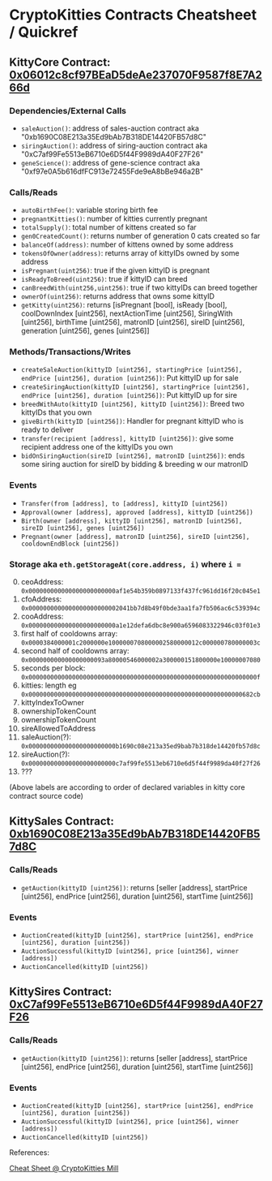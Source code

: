 # CryptoKitties Contracts Cheatsheet / Quickref



## KittyCore Contract: [0x06012c8cf97BEaD5deAe237070F9587f8E7A266d](https://etherscan.io/address/0x06012c8cf97bead5deae237070f9587f8e7a266d#code)

### Dependencies/External Calls

- `saleAuction()`: address of sales-auction contract aka "0xb1690C08E213a35Ed9bAb7B318DE14420FB57d8C"
 - `siringAuction()`: address of siring-auction contract aka "0xC7af99Fe5513eB6710e6D5f44F9989dA40F27F26"
 - `geneScience()`: address of gene-science contract aka "0xf97e0A5b616dfFC913e72455Fde9eA8bBe946a2B"

### Calls/Reads

- `autoBirthFee()`: variable storing birth fee
 - `pregnantKitties()`: number of kitties currently pregnant
 - `totalSupply()`: total number of kittens created so far
 - `gen0CreatedCount()`: returns number of generation 0 cats created so far
 - `balanceOf(address)`: number of kittens owned by some address
 - `tokensOfOwner(address)`: returns array of kittyIDs owned by some address
 - `isPregnant(uint256)`: true if the given kittyID is pregnant
 - `isReadyToBreed(uint256)`: true if kittyID can breed
 - `canBreedWith(uint256,uint256)`: true if two kittyIDs can breed together
 - `ownerOf(uint256)`: returns address that owns some kittyID
 - `getKitty(uint256)`: returns [isPregnant [bool], isReady [bool], coolDownIndex [uint256], nextActionTime [uint256],
      SiringWith [uint256], birthTime [uint256], matronID [uint256], sireID [uint256], generation [uint256], genes [uint256]]

### Methods/Transactions/Writes

- `createSaleAuction(kittyID [uint256], startingPrice [uint256], endPrice [uint256], duration [uint256])`: Put kittyID up for sale
 - `createSiringAuction(kittyID [uint256], startingPrice [uint256], endPrice [uint256], duration [uint256])`: Put kittyID up for sire
 - `breedWithAuto(kittyID [uint256], kittyID [uint256])`: Breed two kittyIDs that you own
 - `giveBirth(kittyID [uint256])`: Handler for pregnant kittyID who is ready to deliver
 - `transfer(recipient [address], kittyID [uint256])`: give some recipient address one of the kittyIDs you own
 - `bidOnSiringAuction(sireID [uint256], matronID [uint256])`: ends some siring auction for sireID by bidding & breeding w our matronID

### Events
 - `Transfer(from [address], to [address], kittyID [uint256])`
 - `Approval(owner [address], approved [address], kittyID [uint256])`
 - `Birth(owner [address], kittyID [uint256], matronID [uint256], sireID [uint256], genes [uint256])`
 - `Pregnant(owner [address], matronID [uint256], sireID [uint256], cooldownEndBlock [uint256])`

### Storage aka `eth.getStorageAt(core.address, i)` where `i =`

 0. ceoAddress: `0x000000000000000000000000af1e54b359b0897133f437fc961dd16f20c045e1`
 1. cfoAddress: `0x0000000000000000000000002041bb7d8b49f0bde3aa1fa7fb506ac6c539394c`
 2. cooAddress: `0x000000000000000000000000a1e12defa6dbc8e900a6596083322946c03f01e3`
 3. first half of cooldowns array: `0x0000384000001c2000000e1000000708000002580000012c000000780000003c`
 4. second half of cooldowns array: `0x000000000000000000093a80000546000002a300000151800000e10000007080`
 5. seconds per block: `0x000000000000000000000000000000000000000000000000000000000000000f`
 6. kitties: length eg `0x00000000000000000000000000000000000000000000000000000000000682cb`
 7. kittyIndexToOwner 
 8. ownershipTokenCount
 9. ownershipTokenCount
 10. sireAllowedToAddress
 11. saleAuction(?): `0x000000000000000000000000b1690c08e213a35ed9bab7b318de14420fb57d8c`
 12. sireAuction(?): `0x000000000000000000000000c7af99fe5513eb6710e6d5f44f9989da40f27f26`
 13. ???

(Above labels are according to order of declared variables in kitty core contract source code)


## KittySales Contract: [0xb1690C08E213a35Ed9bAb7B318DE14420FB57d8C](https://etherscan.io/address/0xb1690C08E213a35Ed9bAb7B318DE14420FB57d8C#code)

### Calls/Reads
 - `getAuction(kittyID [uint256])`: returns [seller [address], startPrice [uint256], endPrice [uint256], duration [uint256], startTime [uint256]]

### Events
 - `AuctionCreated(kittyID [uint256], startPrice [uint256], endPrice [uint256], duration [uint256])`
 - `AuctionSuccessful(kittyID [uint256], price [uint256], winner [address])`
 - `AuctionCancelled(kittyID [uint256])`


## KittySires Contract: [0xC7af99Fe5513eB6710e6D5f44F9989dA40F27F26](https://etherscan.io/address/0xC7af99Fe5513eB6710e6D5f44F9989dA40F27F26#code)

### Calls/Reads
 - `getAuction(kittyID [uint256])`: returns [seller [address], startPrice [uint256], endPrice [uint256], duration [uint256], startTime [uint256]]

### Events
 - `AuctionCreated(kittyID [uint256], startPrice [uint256], endPrice [uint256], duration [uint256])`
 - `AuctionSuccessful(kittyID [uint256], price [uint256], winner [address])`
 - `AuctionCancelled(kittyID [uint256])`



References:

[Cheat Sheet @ CryptoKitties Mill](https://github.com/bohendo/ck-mill#cryptokitties-smart-contract-developer-cheat-sheet)
